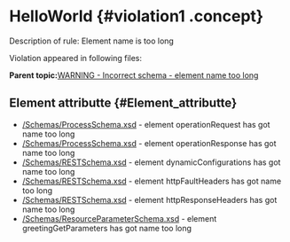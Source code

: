 # HelloWorld {#violation1 .concept}

Description of rule: Element name is too long

Violation appeared in following files:

**Parent topic:**[WARNING - Incorrect schema - element name too long](../../../qa/rules/WARNING_-_Incorrect_schema_-_element_name_too_long.md)

## Element attributte {#Element_attributte}

-   [/Schemas/ProcessSchema.xsd](../../../projects/HelloWorld/Schemas/ProcessSchema.xsd.md) - element operationRequest has got name too long
-   [/Schemas/ProcessSchema.xsd](../../../projects/HelloWorld/Schemas/ProcessSchema.xsd.md) - element operationResponse has got name too long
-   [/Schemas/RESTSchema.xsd](../../../projects/HelloWorld/Schemas/RESTSchema.xsd.md) - element dynamicConfigurations has got name too long
-   [/Schemas/RESTSchema.xsd](../../../projects/HelloWorld/Schemas/RESTSchema.xsd.md) - element httpFaultHeaders has got name too long
-   [/Schemas/RESTSchema.xsd](../../../projects/HelloWorld/Schemas/RESTSchema.xsd.md) - element httpResponseHeaders has got name too long
-   [/Schemas/ResourceParameterSchema.xsd](../../../projects/HelloWorld/Schemas/ResourceParameterSchema.xsd.md) - element greetingGetParameters has got name too long

